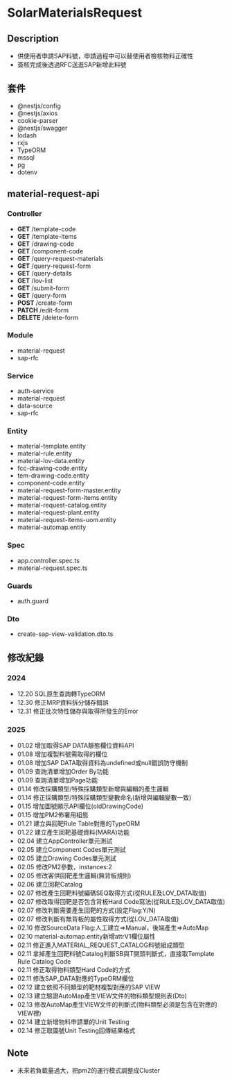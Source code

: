 # SolarMaterialsRequest

## Description

- 供使用者申請SAP料號，申請過程中可以替使用者檢核物料正確性
- 簽核完成後透過RFC送進SAP新增此料號

## 套件

- @nestjs/config
- @nestjs/axios
- cookie-parser
- @nestjs/swagger
- lodash
- rxjs
- TypeORM
- mssql
- pg
- dotenv

## material-request-api

### Controller

- **GET** /template-code
- **GET** /template-items
- **GET** /drawing-code
- **GET** /component-code
- **GET** /query-request-materials
- **GET** /query-request-form
- **GET** /query-details
- **GET** /lov-list
- **GET** /submit-form
- **GET** /query-form
- **POST** /create-form
- **PATCH** /edit-form
- **DELETE** /delete-form

### Module

- material-request
- sap-rfc

### Service

- auth-service
- material-request
- data-source
- sap-rfc

### Entity

- material-template.entity
- material-rule.entity
- material-lov-data.entity
- fcc-drawing-code.entity
- tem-drawing-code.entity
- component-code.entity
- material-request-form-master.entity
- material-request-form-items.entity
- material-request-catalog.entity
- material-request-plant.entity
- material-request-items-uom.entity
- material-automap.entity

### Spec

- app.controller.spec.ts
- material-request.spec.ts

### Guards

- auth.guard

### Dto

- create-sap-view-validation.dto.ts

## 修改紀錄

### 2024

- 12.20 SQL原生查詢轉TypeORM
- 12.30 修正MRP資料拆分儲存錯誤
- 12.31 修正批次特性儲存與取得所發生的Error

### 2025

- 01.02 增加取得SAP DATA靜態欄位資料API
- 01.08 增加複製料號需取得的欄位
- 01.08 增加SAP DATA取得資料為undefined或null錯誤防守機制
- 01.09 查詢清單增加Order By功能
- 01.09 查詢清單增加Page功能
- 01.14 修改採購類型/特殊採購類型新增與編輯的產生邏輯
- 01.14 修正採購類型/特殊採購類型變數命名(新增與編輯變數一致)
- 01.15 增加圖號顯示API欄位(oldDrawingCode)
- 01.15 增加PM2佈署用組態
- 01.21 建立與回靶Rule Table對應的TypeORM
- 01.22 建立產生回靶基礎資料(MARA)功能
- 02.04 建立AppController單元測試
- 02.05 建立Component Codes單元測試
- 02.05 建立Drawing Codes單元測試
- 02.05 修改PM2參數，instances:2
- 02.05 修改客供回靶產生邏輯(無背板規則)
- 02.06 建立回靶Catalog
- 02.07 修改產生回靶料號編碼SEQ取得方式(從RULE及LOV_DATA取值)
- 02.07 修改取得回靶是否包含背板Hard Code寫法(從RULE及LOV_DATA取值)
- 02.07 修改判斷需要產生回靶的方式(設定Flag:Y/N)
- 02.07 修改判斷有無背板的屬性取得方式(從LOV_DATA取值)
- 02.10 修改SourceData Flag:人工建立=>Manual，後端產生=>AutoMap
- 02.10 material-automap.entity新增attrV1欄位屬性
- 02.11 修正進入MATERIAL_REQUEST_CATALOG料號組成類型
- 02.11 拿掉產生回靶料號Catalog判斷SB與T開頭判斷式，直接取Template Rule Catalog Code
- 02.11 修正取得物料類型Hard Code的方式
- 02.11 修改SAP_DATA對應的TypeORM欄位
- 02.12 建立依照不同類型的靶材複製對應的SAP VIEW
- 02.13 建立驗證AutoMap產生VIEW文件的物料類型規則表(Dto)
- 02.13 修改AutoMap產生VIEW文件的判斷式(物料類型必須是包含在對應的VIEW裡)
- 02.14 建立新增物料申請單的Unit Testing
- 02.14 修正取圖號Unit Testing回傳結果格式

## Note

- 未來若負載量過大，把pm2的運行模式調整成Cluster
